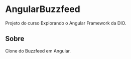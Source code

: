 # AngularBuzzfeed

Projeto do curso Explorando o Angular Framework da DIO.

## Sobre

Clone do Buzzfeed em Angular.